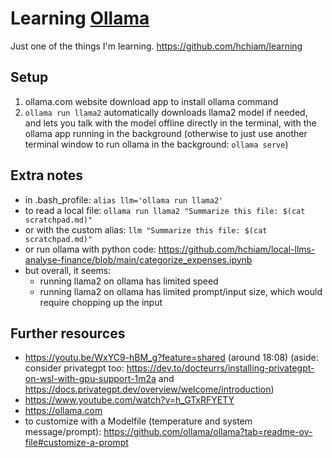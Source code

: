 # Learning [Ollama](https://ollama.com)

Just one of the things I'm learning. https://github.com/hchiam/learning

## Setup

1. ollama.com website download app to install ollama command
2. `ollama run llama2` automatically downloads llama2 model if needed, and lets you talk with the model offline directly in the terminal, with the ollama app running in the background (otherwise to just use another terminal window to run ollama in the background: `ollama serve`)

## Extra notes

- in .bash_profile: `alias llm='ollama run llama2'`
- to read a local file: `ollama run llama2 "Summarize this file: $(cat scratchpad.md)"`
- or with the custom alias: `llm "Summarize this file: $(cat scratchpad.md)"`
- or run ollama with python code: https://github.com/hchiam/local-llms-analyse-finance/blob/main/categorize_expenses.ipynb
- but overall, it seems:
  - running llama2 on ollama has limited speed
  - running llama2 on ollama has limited prompt/input size, which would require chopping up the input

## Further resources

- https://youtu.be/WxYC9-hBM_g?feature=shared (around 18:08) (aside: consider privategpt too: https://dev.to/docteurrs/installing-privategpt-on-wsl-with-gpu-support-1m2a and https://docs.privategpt.dev/overview/welcome/introduction)
- https://www.youtube.com/watch?v=h_GTxRFYETY
- https://ollama.com
- to customize with a Modelfile (temperature and system message/prompt): https://github.com/ollama/ollama?tab=readme-ov-file#customize-a-prompt
